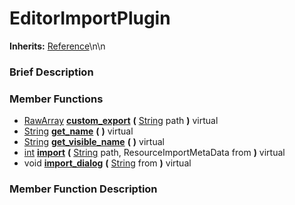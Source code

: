 #  EditorImportPlugin  
**Inherits:** [Reference](class_reference)\\n\\n
###  Brief Description  


###  Member Functions 
  * [RawArray](class_rawarray)  **[custom_export](#custom_export)**  **(** [String](class_string) path  **)** virtual
  * [String](class_string)  **[get_name](#get_name)**  **(** **)** virtual
  * [String](class_string)  **[get_visible_name](#get_visible_name)**  **(** **)** virtual
  * [int](class_int)  **[import](#import)**  **(** [String](class_string) path, ResourceImportMetaData from  **)** virtual
  * void  **[import_dialog](#import_dialog)**  **(** [String](class_string) from  **)** virtual

###  Member Function Description  
